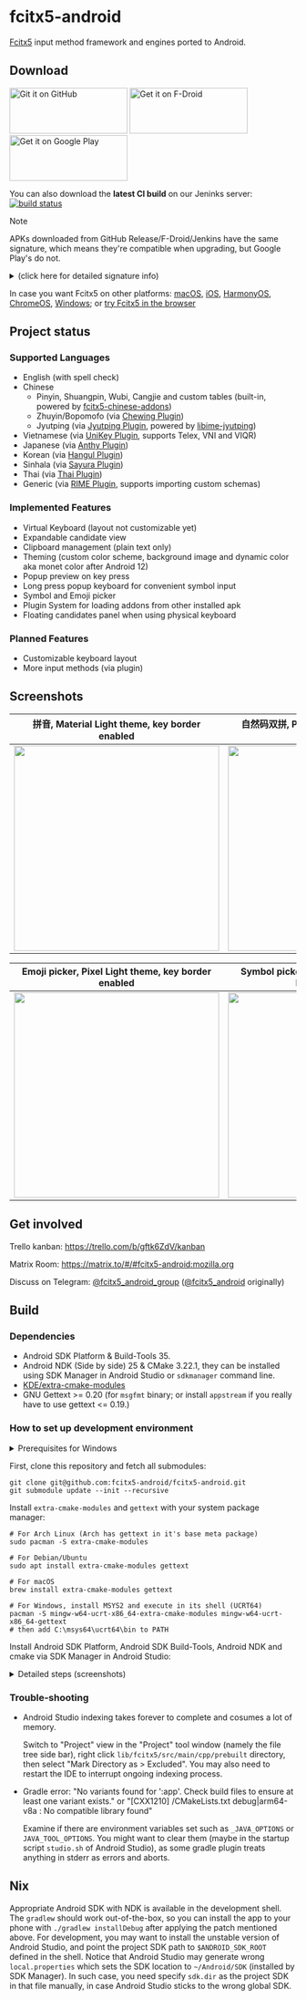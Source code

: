 # fcitx5-android

[Fcitx5](https://github.com/fcitx/fcitx5) input method framework and engines ported to Android.

## Download

[<img src="https://github.com/rubenpgrady/get-it-on-github/raw/refs/heads/main/get-it-on-github.png" alt="Git it on GitHub" width="207" height="80">](https://github.com/fcitx5-android/fcitx5-android/releases/latest)
[<img src="https://fdroid.gitlab.io/artwork/badge/get-it-on.png" alt="Get it on F-Droid" width="207" height="80">](https://f-droid.org/packages/org.fcitx.fcitx5.android)
[<img alt="Get it on Google Play" src="https://play.google.com/intl/en_us/badges/static/images/badges/en_badge_web_generic.png" width="207" height="80">](https://play.google.com/store/apps/details?id=org.fcitx.fcitx5.android)

You can also download the **latest CI build** on our Jeninks server: [![build status](https://img.shields.io/jenkins/build.svg?jobUrl=https://jenkins.fcitx-im.org/job/android/job/fcitx5-android/)](https://jenkins.fcitx-im.org/job/android/job/fcitx5-android/)

> [!NOTE]
> APKs downloaded from GitHub Release/F-Droid/Jenkins have the same signature, which means they're compatible when upgrading, but Google Play's do not.
> <details>
> <summary>(click here for detailed signature info)</summary>
> <ul>
> <li>Package Name: <code>org.fcitx.fcitx5.android</code></li>
> <li>Certificate SHA-256 fingerprint:</li>
> <ul>
> <li>GitHub Release/Jenkins/F-Droid</li>
> <code>E4:DB:1E:9E:DF:F1:36:29:D0:7D:E4:BB:F8:16:5F:E9:BD:85:57:AB:55:09:26:72:DA:8E:40:DB:E4:84:EC:D7</code>
> <li>Google Play</li>
> <code>06:53:6F:F6:E8:76:C0:14:E1:4B:44:6F:61:FA:2B:80:9E:06:67:39:A1:D1:17:0D:0A:7A:89:88:4C:48:00:33</code>
> </ul>
> </ul>
> </details>

In case you want Fcitx5 on other platforms: [macOS](https://github.com/fcitx-contrib/fcitx5-macos), [iOS](https://github.com/fcitx-contrib/fcitx5-ios), [HarmonyOS](https://github.com/fcitx-contrib/fcitx5-harmony), [ChromeOS](https://github.com/fcitx-contrib/fcitx5-chrome), [Windows](https://github.com/fcitx-contrib/fcitx5-windows); or [try Fcitx5 in the browser](https://fcitx-contrib.github.io/online/index.html)

## Project status

### Supported Languages

- English (with spell check)
- Chinese
  - Pinyin, Shuangpin, Wubi, Cangjie and custom tables (built-in, powered by [fcitx5-chinese-addons](https://github.com/fcitx/fcitx5-chinese-addons))
  - Zhuyin/Bopomofo (via [Chewing Plugin](./plugin/chewing))
  - Jyutping (via [Jyutping Plugin](./plugin/jyutping/), powered by [libime-jyutping](https://github.com/fcitx/libime-jyutping))
- Vietnamese (via [UniKey Plugin](./plugin/unikey), supports Telex, VNI and VIQR)
- Japanese (via [Anthy Plugin](./plugin/anthy))
- Korean (via [Hangul Plugin](./plugin/hangul))
- Sinhala (via [Sayura Plugin](./plugin/sayura))
- Thai (via [Thai Plugin](./plugin/thai))
- Generic (via [RIME Plugin](./plugin/rime), supports importing custom schemas)

### Implemented Features

- Virtual Keyboard (layout not customizable yet)
- Expandable candidate view
- Clipboard management (plain text only)
- Theming (custom color scheme, background image and dynamic color aka monet color after Android 12)
- Popup preview on key press
- Long press popup keyboard for convenient symbol input
- Symbol and Emoji picker
- Plugin System for loading addons from other installed apk
- Floating candidates panel when using physical keyboard

### Planned Features

- Customizable keyboard layout
- More input methods (via plugin)

## Screenshots

|拼音, Material Light theme, key border enabled|自然码双拼, Pixel Dark theme, key border disabled|
|:-:|:-:|
|<img src="https://github.com/fcitx5-android/fcitx5-android/assets/13914967/bd429247-62d9-4c78-bab8-70ef3ce47588" width="360px">|<img src="https://github.com/fcitx5-android/fcitx5-android/assets/13914967/3ae969c1-7ed0-4f92-a5df-19dc8c90a8c3" width="360px">|

|Emoji picker, Pixel Light theme, key border enabled|Symbol picker, Material Dark theme, key border disabled|
|:-:|:-:|
|<img src="https://user-images.githubusercontent.com/13914967/202181845-6a5f6bb2-a877-468c-851a-fd7e66e64ed4.png" width="360px">|<img src="https://user-images.githubusercontent.com/13914967/202181861-dd253439-1d5e-4f5f-9535-934f28796a6b.png" width="360px">|

## Get involved

Trello kanban: https://trello.com/b/gftk6ZdV/kanban

Matrix Room: https://matrix.to/#/#fcitx5-android:mozilla.org

Discuss on Telegram: [@fcitx5_android_group](https://t.me/fcitx5_android_group) ([@fcitx5_android](https://t.me/fcitx5_android) originally)

## Build

### Dependencies

- Android SDK Platform & Build-Tools 35.
- Android NDK (Side by side) 25 & CMake 3.22.1, they can be installed using SDK Manager in Android Studio or `sdkmanager` command line.
- [KDE/extra-cmake-modules](https://github.com/KDE/extra-cmake-modules)
- GNU Gettext >= 0.20 (for `msgfmt` binary; or install `appstream` if you really have to use gettext <= 0.19.)

### How to set up development environment

<details>
<summary>Prerequisites for Windows</summary>

- Enable [Developer Mode](https://learn.microsoft.com/en-us/windows/apps/get-started/enable-your-device-for-development) so that symlinks can be created without administrator privilege.

- Enable symlink support for `git`:

    ```shell
    git config --global core.symlinks true
    ```

</details>

First, clone this repository and fetch all submodules:

```shell
git clone git@github.com:fcitx5-android/fcitx5-android.git
git submodule update --init --recursive
```

Install `extra-cmake-modules` and `gettext` with your system package manager:

```shell
# For Arch Linux (Arch has gettext in it's base meta package)
sudo pacman -S extra-cmake-modules

# For Debian/Ubuntu
sudo apt install extra-cmake-modules gettext

# For macOS
brew install extra-cmake-modules gettext

# For Windows, install MSYS2 and execute in its shell (UCRT64)
pacman -S mingw-w64-ucrt-x86_64-extra-cmake-modules mingw-w64-ucrt-x86_64-gettext
# then add C:\msys64\ucrt64\bin to PATH
```

Install Android SDK Platform, Android SDK Build-Tools, Android NDK and cmake via SDK Manager in Android Studio:

<details>
<summary>Detailed steps (screenshots)</summary>

**Note:** These screenshots are for references and the versions in them may be out of date.
The current recommended versions are recorded in [Versions.kt](build-logic/convention/src/main/kotlin/Versions.kt) file.

![Open SDK Manager](https://user-images.githubusercontent.com/13914967/202184493-3ee1546b-0a83-4cc9-9e41-d20b0904a0cf.png)

![Install SDK Platform](https://user-images.githubusercontent.com/13914967/202184534-340a9e7c-7c42-49bd-9cf5-1ec9dcafcf32.png)

![Install SDK Build-Tools](https://user-images.githubusercontent.com/13914967/202185945-0c7a9f39-1fcc-4018-9c81-b3d2bf1c2d3f.png)

![Install NDK](https://user-images.githubusercontent.com/13914967/202185601-0cf877ea-e148-4b88-bd2f-70533189b3d4.png)

![Install CMake](https://user-images.githubusercontent.com/13914967/202184655-3c1ab47c-432f-4bd7-a508-92096482de50.png)

</details>

### Trouble-shooting

- Android Studio indexing takes forever to complete and cosumes a lot of memory.

    Switch to "Project" view in the "Project" tool window (namely the file tree side bar), right click `lib/fcitx5/src/main/cpp/prebuilt` directory, then select "Mark Directory as > Excluded". You may also need to restart the IDE to interrupt ongoing indexing process.

- Gradle error: "No variants found for ':app'. Check build files to ensure at least one variant exists." or "[CXX1210] <whatever>/CMakeLists.txt debug|arm64-v8a : No compatible library found"

    Examine if there are environment variables set such as `_JAVA_OPTIONS` or `JAVA_TOOL_OPTIONS`. You might want to clear them (maybe in the startup script `studio.sh` of Android Studio), as some gradle plugin treats anything in stderr as errors and aborts.

## Nix

Appropriate Android SDK with NDK is available in the development shell.  The `gradlew` should work out-of-the-box, so you can install the app to your phone with `./gradlew installDebug` after applying the patch mentioned above. For development, you may want to install the unstable version of Android Studio, and point the project SDK path to `$ANDROID_SDK_ROOT` defined in the shell. Notice that Android Studio may generate wrong `local.properties` which sets the SDK location to `~/Android/SDK` (installed by SDK Manager). In such case, you need specify `sdk.dir` as the project SDK in that file manually, in case Android Studio sticks to the wrong global SDK.
